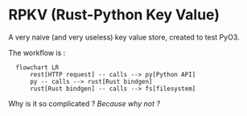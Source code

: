 # RPKV (Rust-Python Key Value)

A very naive (and very useless) key value store, created to test PyO3.

The workflow is :

```mermaid
  flowchart LR
      rest[HTTP request] -- calls --> py[Python API]
      py -- calls --> rust[Rust bindgen]
      rust[Rust bindgen] -- calls --> fs[filesystem]
```

Why is it so complicated ? *Because why not ?*
